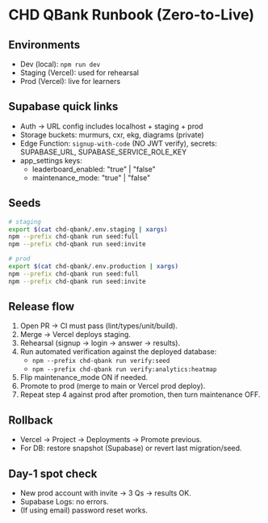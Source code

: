 # CHD QBank Runbook (Zero-to-Live)

## Environments
- Dev (local): `npm run dev`
- Staging (Vercel): used for rehearsal
- Prod (Vercel): live for learners

## Supabase quick links
- Auth → URL config includes localhost + staging + prod
- Storage buckets: murmurs, cxr, ekg, diagrams (private)
- Edge Function: `signup-with-code` (NO JWT verify), secrets: SUPABASE_URL, SUPABASE_SERVICE_ROLE_KEY
- app_settings keys:
  - leaderboard_enabled: "true" | "false"
  - maintenance_mode: "true" | "false"

## Seeds
```bash
# staging
export $(cat chd-qbank/.env.staging | xargs)
npm --prefix chd-qbank run seed:full
npm --prefix chd-qbank run seed:invite

# prod
export $(cat chd-qbank/.env.production | xargs)
npm --prefix chd-qbank run seed:full
npm --prefix chd-qbank run seed:invite
```

## Release flow
1. Open PR → CI must pass (lint/types/unit/build).
2. Merge → Vercel deploys staging.
3. Rehearsal (signup → login → answer → results).
4. Run automated verification against the deployed database:
   - `npm --prefix chd-qbank run verify:seed`
   - `npm --prefix chd-qbank run verify:analytics:heatmap`
5. Flip maintenance_mode ON if needed.
6. Promote to prod (merge to main or Vercel prod deploy).
7. Repeat step 4 against prod after promotion, then turn maintenance OFF.

## Rollback
- Vercel → Project → Deployments → Promote previous.
- For DB: restore snapshot (Supabase) or revert last migration/seed.

## Day-1 spot check
- New prod account with invite → 3 Qs → results OK.
- Supabase Logs: no errors.
- (If using email) password reset works.
